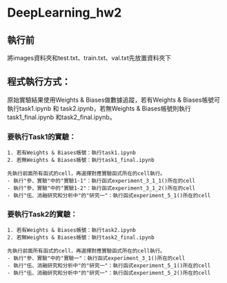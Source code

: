 # DeepLearning_hw2
## 執行前
將images資料夾和test.txt、train.txt、val.txt先放置資料夾下
## 程式執行方式：
原始實驗結果使用Weights & Biases做數據追蹤，若有Weights & Biases帳號可執行task1.ipynb 和 task2.ipynb，若無Weights & Biases帳號則執行task1_final.ipynb 和task2_final.ipynb。
### 要執行Task1的實驗：
    1. 若有Weights & Biases帳號：執行task1.ipynb
    2. 若無Weights & Biases帳號：執行task1_final.ipynb

    先執行前面所有函式的cell，再選擇對應實驗函式所在的cell執行。
    - 執行"參、實驗"中的"實驗1-1"：執行函式experiment_3_1_1()所在的cell
    - 執行"參、實驗"中的"實驗1-2"：執行函式experiment_3_1_2()所在的cell
    - 執行"伍、消融研究和分析中"的"研究一"：執行函式experiment_5_1()所在的cell

### 要執行Task2的實驗：
    1. 若有Weights & Biases帳號：執行task2.ipynb
    2. 若無Weights & Biases帳號：執行task2_final.ipynb

    先執行前面所有函式的cell，再選擇對應實驗函式所在的cell執行。
    - 執行"參、實驗"中的"實驗一"：執行函式experiment_3_1()所在的cell
    - 執行"伍、消融研究和分析中"的"研究一"：執行函式experiment_5_1()所在的cell
    - 執行"伍、消融研究和分析中"的"研究一"：執行函式experiment_5_2()所在的cell

